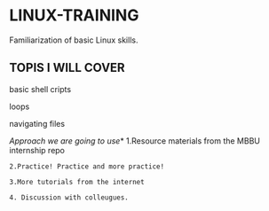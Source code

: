 # LINUX-TRAINING
Familiarization of basic Linux skills.

## TOPIS I WILL COVER
basic shell cripts

loops 

navigating files 

*Approach we are going to use**
    1.Resource materials from the MBBU internship repo
    
    2.Practice! Practice and more practice!
    
    3.More tutorials from the internet
    
    4. Discussion with colleugues.
  


